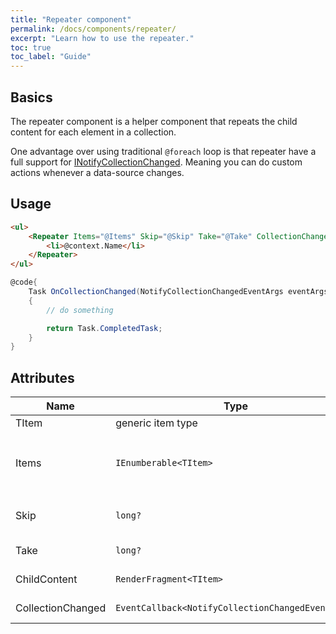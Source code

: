 ```yaml
---
title: "Repeater component"
permalink: /docs/components/repeater/
excerpt: "Learn how to use the repeater."
toc: true
toc_label: "Guide"
---
```


## Basics

The repeater component is a helper component that repeats the child content for each element in a collection.

One advantage over using traditional `@foreach` loop is that repeater have a full support for [INotifyCollectionChanged](https://docs.microsoft.com/en-us/dotnet/api/system.collections.specialized.inotifycollectionchanged). Meaning you can do custom actions whenever a data-source changes.

## Usage

```html
<ul>
    <Repeater Items="@Items" Skip="@Skip" Take="@Take" CollectionChanged="@OnCollectionChanged">
        <li>@context.Name</li>
    </Repeater>
</ul>
```

```cs
@code{
    Task OnCollectionChanged(NotifyCollectionChangedEventArgs eventArgs)
    {
        // do something

        return Task.CompletedTask;
    }
}
```

## Attributes

| Name               | Type                                               | Default      | Description                                                                                              |
|--------------------|----------------------------------------------------|--------------|----------------------------------------------------------------------------------------------------------|
| TItem              | generic item type                                  |              | The item type to render.                                                                                 |
| Items              | `IEnumberable<TItem>`                              | null         | The items to render. When this is `INotifyCollectionChanged` it will hookup collection change listeners. |
| Skip               | `long?`                                            | null         | The number of items to skip before starting to render                                                    |
| Take               | `long?`                                            | null         | The number of items to render.                                                                           |
| ChildContent       | `RenderFragment<TItem>`                            |              | The content to render per item.                                                                          |
| CollectionChanged  | `EventCallback<NotifyCollectionChangedEventArgs>`  |              | Occurs when the Items collection changes.                                                                |
